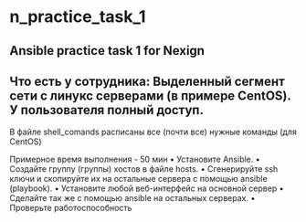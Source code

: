 # n_practice_task_1
Ansible practice task 1 for Nexign
----------------------------------
Что есть у сотрудника: Выделенный сегмент сети с линукс серверами (в примере CentOS). У пользователя полный доступ.
----------------------------------
В файле shell_comands расписаны все (почти все) нужные команды (для CentOS)


Примерное время выполнения - 50 мин
• Установите Ansible. 
• Создайте группу (группы) хостов в файле hosts. 
• Сгенерируйте ssh ключи и скопируйте их на остальные сервера с помощью ansible (playbook).
• Установите любой веб-интерфейс на основной сервер
• Сделайте так же с помощью ansible на остальных серверах.
• Проверьте работоспособность

